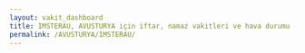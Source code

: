 ```yaml
---
layout: vakit_dashboard
title: IMSTERAU, AVUSTURYA için iftar, namaz vakitleri ve hava durumu - ilçe/eyalet seç
permalink: /AVUSTURYA/IMSTERAU/
---
```


<script type="text/javascript">
  var GLOBAL_COUNTRY = 'AVUSTURYA';
  var GLOBAL_CITY = 'IMSTERAU';
  var GLOBAL_STATE = '';
  var lat = 72;
  var lon = 21;
</script>
